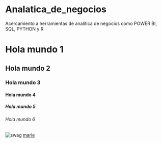 # Analatica_de_negocios
Acercamiento a herramientas de analitica de negocios como POWER BI, SQL, PYTHON y R

# Hola mundo 1
## Hola mundo 2
### Hola mundo 3
#### Hola mundo 4
##### Hola mundo 5
###### Hola mundo 6
![swag](https://govco-prod-webutils.s3.amazonaws.com/uploads/2022-12-13/d50f15a1-7851-407a-98c4-5bb14ee301ae-1imagen_noticia.svg)
[marie](https://www.uexternado.edu.co/)

